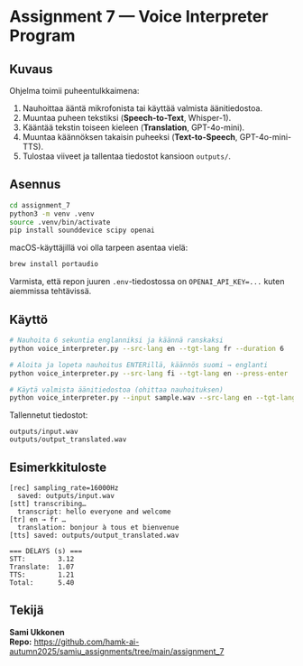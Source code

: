 # Assignment 7 — Voice Interpreter Program

## Kuvaus
Ohjelma toimii puheentulkkaimena:
1. Nauhoittaa ääntä mikrofonista tai käyttää valmista äänitiedostoa.
2. Muuntaa puheen tekstiksi (**Speech-to-Text**, Whisper-1).
3. Kääntää tekstin toiseen kieleen (**Translation**, GPT-4o-mini).
4. Muuntaa käännöksen takaisin puheeksi (**Text-to-Speech**, GPT-4o-mini-TTS).
5. Tulostaa viiveet ja tallentaa tiedostot kansioon `outputs/`.

## Asennus
```bash
cd assignment_7
python3 -m venv .venv
source .venv/bin/activate
pip install sounddevice scipy openai
```
macOS-käyttäjillä voi olla tarpeen asentaa vielä:
```bash
brew install portaudio
```

Varmista, että repon juuren `.env`-tiedostossa on `OPENAI_API_KEY=...` kuten aiemmissa tehtävissä.

## Käyttö
```bash
# Nauhoita 6 sekuntia englanniksi ja käännä ranskaksi
python voice_interpreter.py --src-lang en --tgt-lang fr --duration 6

# Aloita ja lopeta nauhoitus ENTERillä, käännös suomi → englanti
python voice_interpreter.py --src-lang fi --tgt-lang en --press-enter

# Käytä valmista äänitiedostoa (ohittaa nauhoituksen)
python voice_interpreter.py --input sample.wav --src-lang en --tgt-lang de
```

Tallennetut tiedostot:
```
outputs/input.wav
outputs/output_translated.wav
```

## Esimerkkituloste
```
[rec] sampling_rate=16000Hz
  saved: outputs/input.wav
[stt] transcribing…
  transcript: hello everyone and welcome
[tr] en → fr …
  translation: bonjour à tous et bienvenue
[tts] saved: outputs/output_translated.wav

=== DELAYS (s) ===
STT:        3.12
Translate:  1.07
TTS:        1.21
Total:      5.40
```

## Tekijä
**Sami Ukkonen**  
**Repo:** https://github.com/hamk-ai-autumn2025/samiu_assignments/tree/main/assignment_7
